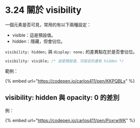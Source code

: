 # 3.24 關於 visibility

一個元素是否可見，常用的有以下兩種設定：

* visible：這是預設值。
* hidden：隱藏，但會佔位。

`visibility: hidden;` 與 `display: none;` 的差異點在於是否會佔位。

```css
visibility: visible; /* 這是預設值，可設定的還有 hidden */
```

範例：

{% embed url="https://codepen.io/carlos411/pen/KKPQBLx" %}



## visibility: hidden 與 opacity: 0 的差別

例：

{% embed url="https://codepen.io/carlos411/pen/PoxrwWK" %}

